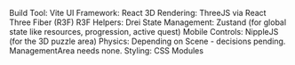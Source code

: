 Build Tool: Vite
UI Framework: React
3D Rendering: ThreeJS via React Three Fiber (R3F)
R3F Helpers: Drei
State Management: Zustand (for global state like resources, progression, active quest)
Mobile Controls: NippleJS (for the 3D puzzle area)
Physics: Depending on Scene - decisions pending. ManagementArea needs none.
Styling: CSS Modules